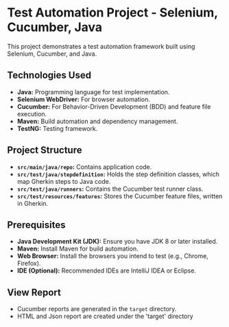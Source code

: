 # Test Automation Project - Selenium, Cucumber, Java

This project demonstrates a test automation framework built using Selenium, Cucumber, and Java.

## Technologies Used

* **Java:** Programming language for test implementation.
* **Selenium WebDriver:** For browser automation.
* **Cucumber:** For Behavior-Driven Development (BDD) and feature file execution.
* **Maven:** Build automation and dependency management.
* **TestNG:** Testing framework.

## Project Structure

* **`src/main/java/repo`:** Contains application code.
* **`src/test/java/stepdefinition`:** Holds the step definition classes, which map Gherkin steps to Java code.
* **`src/test/java/runners`:** Contains the Cucumber test runner class.
* **`src/test/resources/features`:** Stores the Cucumber feature files, written in Gherkin.

## Prerequisites

* **Java Development Kit (JDK):** Ensure you have JDK 8 or later installed.
* **Maven:** Install Maven for build automation.
* **Web Browser:** Install the browsers you intend to test (e.g., Chrome, Firefox).
* **IDE (Optional):** Recommended IDEs are IntelliJ IDEA or Eclipse.

## View Report
* Cucumber reports are generated in the `target` directory.
* HTML and Json report are created under the 'target' directory



